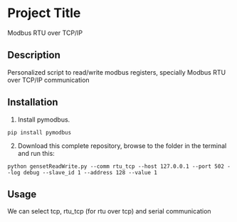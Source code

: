 # Project Title
Modbus RTU over TCP/IP

## Description
Personalized script to read/write modbus registers, specially Modbus RTU over TCP/IP communication 

## Installation
1. Install pymodbus.

```pip install pymodbus```

2. Download this complete repository, browse to the folder in the terminal and run this: 

```python gensetReadWrite.py --comm rtu_tcp --host 127.0.0.1 --port 502 --log debug --slave_id 1 --address 128 --value 1```

## Usage
We can select tcp, rtu_tcp (for rtu over tcp) and serial communication
